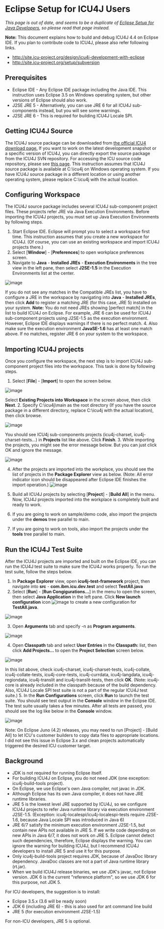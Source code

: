 # Eclipse Setup for ICU4J Users

*This page is out of date, and seems to be a duplicate of [Eclipse Setup for
Java Developers](../java/eclipse-setup-for-java-developers/index.md), so please
read that page instead.*

**Note:** This document explains how to build and debug ICU4J 4.4 on Eclipse
IDE. If you plan to contribute code to ICU4J, please also refer following links.

*   <http://site.icu-project.org/design/icu4j-development-with-eclipse>
*   <http://site.icu-project.org/setup/subversion>

## Prerequisites

*   Eclipse IDE - Any Eclipse IDE package including the Java IDE. This
    instruction uses Eclipse 3.5 on Windows operating system, but other versions
    of Eclipse should also work.
*   J2SE JRE 5 - Alternatively, you can use JRE 6 for all ICU4J sub-components
    instead, but you will see some warnings.
*   J2SE JRE 6 - This is required for building ICU4J Locale SPI.

## Getting ICU4J Source

The ICU4J source package can be downloaded from [the official ICU4 download
page.](../../download/index.md) If you want to work on the latest development
snapshot or a specific version of ICU4J, you can directly export the source
package from the ICU4J SVN repository. For accessing the ICU source code
repository, please see [this page](../../index.md). This instruction assumes
that ICU4J source package is available at C:\\icu4j on Windows operating system.
If you have ICU4J source package in a different location or using another
operating system, please replace C:\\icu4j with the actual location.

## Configuring Workspace

The ICU4J source package includes several ICU4J sub-component project files.
These projects refer JRE via Java Execution Environments. Before importing the
ICU4J projects, you must set up Java Execution Environments by following steps.
1. Start Eclipse IDE. Eclipse will prompt you to select a workspace first time.
This instruction assumes that you create a new workspace for ICU4J. (Of course,
you can use an existing workspace and import ICU4J projects there.)
2. Select \[**Window**\] - \[**Preferences**\] to open workplace preferences
screen.
3. Navigate to **Java** - **Installed JREs** - **Execution Environments** in the
tree view in the left pane, then select **J2SE-1.5** in the Execution
Environments list at the center.

![image](ee.jpg)

If you do not see any matches in the Compatible JREs list, you have to configure
a JRE in the workspace by navigating into **Java** - **Installed JREs**, then
click **Add** to register a matching JRE (for this case, JRE 5) installed on
your system.
**Note:** You do not need JREs showing \[perfect match\] in the list to build
ICU4J on Eclipse. For example, JRE 6 can be used for ICU4J sub-component
projects using J2SE-1.5 as the execution environment. However, Eclipse IDE
displays warnings if there is no perfect match.
4. Also make sure the execution environment **JavaSE-1.6** has at least one
match above. If no matches, register JRE 6 on your system to the workspace.

## Importing ICU4J projects

Once you configure the workspace, the next step is to import ICU4J sub-component
project files into the workspace. This task is done by following steps.
1. Select \[**File**\] - \[**Import**\] to open the screen below.

![image](import1.jpg)

Select **Existing Projects into Workspace** in the screen above, then click
**Next**.
2. Specify C:\\icu4j\\main as the root directory (If you have the source package
in a different directory, replace C:\\icu4j with the actual location), then
click browse.

![image](import2.jpg)

You should see ICU4j sub-components projects (icu4j-charset,
icu4j-charset-tests...) in **Projects** list like above. Click **Finish**.
3. While importing the projects, you might see the error message below. But you
can just click OK and ignore the message.

![image](errimport.jpg)

4. After the projects are imported into the workplace, you should see the list
of projects in the **Package Explorer** view as below. (Note: All error
indicator icon should be disappeared after Eclipse IDE finishes the import
operation.)
![image](icuprojects.jpg)
5. Build all ICU4J projects by selecting \[**Project**\] - \[**Build All**\] in
the menu. Now, ICU4J projects imported into the workplace is completely built
and ready to work.

6. If you are going to work on sample/demo code, also import the projects under
the **demos** tree parallel to main.

7. If you are going to work on tools, also import the projects under the
**tools** tree parallel to main.

## Run the ICU4J Test Suite

After the ICU4J projects are imported and built on the Eclipse IDE, you can run
the ICU4J test suite to make sure the ICU4J works properly. To run the test
suite, follow the steps below.
1. In **Package Explorer** view, open **icu4j-test-framework** project, then
navigate into **src** - **com.ibm.icu.dev.test** and select **TestAll.java**
2. Select \[**Run**\] - \[**Run Congigurations...**\] in the menu to open the
screen, then select **Java Application** in the left pane. Click **New launch
configuration** icon ![image](newlaunchconfig.jpg) to create a new configuration
for **TestAll.java**.

![image](runconfig.jpg)

3. Open **Arguments** tab and specify -n as **Program arguments**.

![image](runcfgarg.jpg)

4. Open **Classpath** tab and select **User Entries** in the **Classpath:**
list, then click **Add Projects...** to open the **Project Selection** screen
below.

![image](prjselect.jpg)

In this list above, check icu4j-charset, icu4j-charset-tests, icu4j-collate,
icu4j-collate-tests, icu4j-core-tests, icu4j-currdata, icu4j-langdata,
icu4j-regiondata, icu4j-translit and icu4j-translit-tests, then click **OK**.
(Note: icu4j-core is already included in the classpath because of the build
dependency. Also, ICU4J Locale SPI test suite is not a part of the regular ICU4J
test suite.)
5. In the **Run Configurations** screen, click **Run** to launch the test suite.
You should see test output in the **Console** window in the Eclipse IDE. The
test suite usually takes a few minutes. After all tests are passed, you should
see the log like below in the **Console** window.

![image](consoleout.jpg)

Note: On Eclipse Juno (4.2) releases, you may need to run \[Project\] - \[Build
All\] to let ICU's customer builders to copy data files to appropriate
locations. I did not see this issue in Eclipse 3.x and clean projects
automatically triggered the desired ICU customer target.

## Background

*   JDK is not required for running Eclipse itself.
*   For building ICU4J on Eclipse, you do not need JDK (one exception:
    icu4j-build-tools project).
*   On Eclipse, we use Eclipse's own Java compiler, not javac in JDK.
*   Although Eclipse has its own Java compiler, it does not have JRE runtime
    libraries.
*   JRE 5 is the lowest level JRE supported by ICU4J, so we configure ICU4J
    projects to refer Java runtime library via execution environment J2SE-1.5.
    (Exception: icu4j-localespi/icu4j-localespi-tests require J2SE-1.6, because
    Java Locale SPI was introduced in Java 6)
*   JRE 6/7 satisfy the minimum execution environment J2SE-1.5, but contain new
    APIs not available in JRE 5. If we write code depending on new APIs in Java
    6/7, it does not work on JRE 5. Eclipse cannot detect such dependencies,
    therefore, Eclipse displays the warning. You can ignore the warning for
    building ICU4J, but I recommend ICU4J developers to install JRE 5 and use it
    for this purpose.
*   Only icu4j-build-tools project requires JDK, because of JavaDoc library
    dependency. JavaDoc classes are not a part of Java runtime library (rt.jar).
*   When we build ICU4J release binaries, we use JDK's javac, not Eclipse
    version. JDK 6 is the current "reference platform", so we use JDK 6 for this
    purpose, not JDK 5.

For ICU developers, the suggestion is to install:

*   Eclipse 3.5.x (3.6 will be ready soon)
*   JDK 6 (including JRE 6) - this is also used for ant command line build
*   JRE 5 (for execution environment J2SE-1.5)

For non-ICU developers, JRE 5 is optional.
